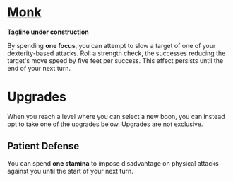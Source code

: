 # [Monk](Monk.md)
**Tagline under construction**

By spending **one focus**, you can attempt to slow a target of one of your dexterity-based attacks. Roll a strength check, the successes reducing the target's move speed by five feet per success. This effect persists until the end of your next turn.

# Upgrades
When you reach a level where you can select a new boon, you can instead opt to take one of the upgrades below. Upgrades are not exclusive.

## Patient Defense
You can spend **one stamina** to impose disadvantage on physical attacks against you until the start of your next turn.